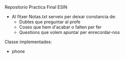 Repositorio Practica Final ESIN

- Al fitxer Notas.txt serveix per deixar constancia de:
  - Dubtes que preguntar al profe
  - Coses que hem d'acabar o falten per fer
  - Questions que volem apuntar per enrecordar-nos

Classe implementades:
  - phone
